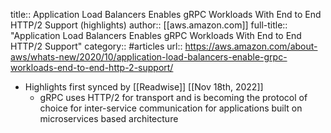 title:: Application Load Balancers Enables gRPC Workloads With End to End HTTP/2 Support (highlights)
author:: [[aws.amazon.com]]
full-title:: "Application Load Balancers Enables gRPC Workloads With End to End HTTP/2 Support"
category:: #articles
url:: https://aws.amazon.com/about-aws/whats-new/2020/10/application-load-balancers-enable-grpc-workloads-end-to-end-http-2-support/

- Highlights first synced by [[Readwise]] [[Nov 18th, 2022]]
	- gRPC uses HTTP/2 for transport and is becoming the protocol of choice for inter-service communication for applications built on microservices based architecture